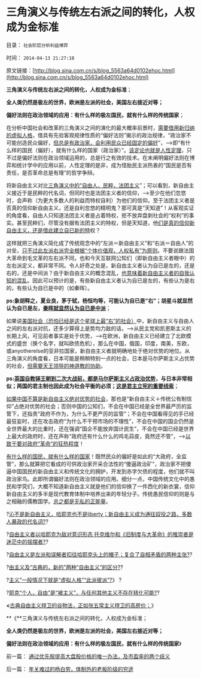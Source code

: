 # 三角演义与传统左右派之间的转化，人权成为金标准

目录： `社会阶层分析利益博羿` 

时间： `2014-04-13 21:27:18` 

原文链接：[http://blog.sina.com.cn/s/blog_5563a64d0102ehoc.html](http://blog.sina.com.cn/s/blog_5563a64d0102ehoc.html)

**三角演义与传统左右派之间的转化，人权成为金标准**；

**全人类仍然是极左的世界，欧洲是左派的社会，美国左右接近对等；**

**偏好法则在政治领域的应用：有什么样的极左国民，就有什么样的传统国家**；

在分析中国社会和改革的三角演义之间的演化的最大概率前景时，[需要借用新归纳的虚拟人格](../../../2014/4/6/虚拟人格的逻辑要素，宏观政治的客观偏好.md)，借具有先验客观规律性质的“偏好法则”揭示的政治规律，“政治家不可能创造民众偏好，[但总是有政治家，会利用民众已经固定的偏好](../../../2010/6/25/政治家是开发政治利益的专家.md)”，——>即“有什么样的国民（偏好），就有什么样的国家（政治家）”。[该定论也就是人性定理](../../../2010/4/20/人性决定利益；利益-＞经济；经济-＞政治；政治-＞军事.md)，只不过是偏好法则在政治领域运用的，总是行之有效的技术。在未阐明偏好法则在博弈和统计学中的应用以前，人性定理的是非，成为怪胎民主派热衷的“国民是否有责任，是否革命总是有理”的哲学争辩。

将新自由主义对比[三角演义中的“自由人，民粹，法团主义](../../../2014/4/1/公有制的三角演义“自由人vs民粹vs法团主义”，及权贵.md)”；可以看到，新自由主义接近于是民粹的代名词，但同时也是法团主义者的信仰，——>至少在他们忽悠时，会声称（为更大多数人的利益而特权自利）为他们的信仰。至于法团主义者是否真的信仰新自由主义，还是自利忽悠的精明鬼？那可真是“天知道”！从客观实证的角度看，自由人只知道法团主义者是占着特权，拒不放弃盘剥社会的“权利”的事实。甚至民粹们，尽管没有据有法团主义的特权，但是天知道，他[们是真的信仰新自由主义，还是借此建立自已新的特](../../../2013/5/29/革命是特权阶层中的弱势群体，侵蚀贱民的“边际推进”.md)权？

这样就把三角演义简化成了传统观念中的“左派＝新自由主义”和“右派＝自由人”的对垒，[只不过此左派右派完全根据“个体价值观，人权私有”为原则](../../../2009/9/22/左右派的极之前卫与保守.md)。不要说跟法国大革命到毛文革的左右派不同，也和今天互联网公知们（即新自由主义者眼中）的左右派定义，都非常不同。令人好奇之处是，新自由主义者认为自已是左的，还是右的，还是中间派？由于新自由主义的概念混乱，[也意味着新自由主义者的自我认知的混乱](../../../2014/3/15/新自由主义是内涵非常含糊的帽子，及哈耶克和左棍.md)。因此可以预计的是，有些新自由主义者认为自已是左的，有些认为是右的，有些认为自已是中的（如秦晖）。

**ps:象胡释之，夏业良，茅于轼，杨恒均等，可能认为自已是“右”；胡星斗就显然认为自已是左，[秦晖就显然认为自已是中派](../../../2009/1/28/笑谈中国道德口水仗之左中右派.md)**；

如果说[美国社会（恐怕已经是这个星球上最“右”的社会）](../../../2014/4/1/国际“三角演义”中的自由联邦，民粹国，社会主义大家庭.md)中，新自由主义与自由人之间的左右派对抗，还多少算得上是势均力敌的话，——>从民主党和凯恩斯主义的长期上风，可见前者事实是处于优势，——>在欧洲，新自由主义已经建立了北欧模式的盛世（换个名字，就叫欧债危机），那么在中国，俄国，印度，南美，东欧，或anyotherelse的亚非拉国家，新自由主义者就明确地处于绝对优势的地位。从三角演义的角度看，日本可能是稍稍特别一点的社会，日本是马尔萨斯主义占优势的社会，[但需要天王领导的神道教的协助](../../../2014/3/31/真实的日本是天皇领导的黑社会.md)。

**ps:[英国自教铎王朝到二次大战前，都是马尔萨斯主义占政治优势](../../../2011/12/23/旧社会的成因，英国和民国和俄国的饥荒.md)，与日本非常相似；两国的君主制也因此成为社会平衡的必须；[这是君主立宪的重要线索](http://darthvad.blog.163.com/blog/static/5339947020119305458185/)**；

[如果中国不算是新自由主义绝对优势的社会](../../../2014/3/9/我国领导层一般比“民粹公知”更称得上“民主，开明”.md)，那也是“新自由主义＋传统公有制信仰”占绝对优势的社会；否则中国的公知们，不会在中国已经是全世界最严厉的监管下，还指责“政府不作为，为什么不更严厉的监管”；不会在中国看得见的手已经最狂妄时，还在攻击政府“为什么不干预市场的不理性”，不会在中国的国企仍然是全世界最大的比重时，还在强调“国企不能放弃国计民生”，不会在中国已经是世界上最大的政府时，还在声称“政府还有什么什么的鸡毛蒜皮，竟然还不管”，——>[以致于要对政府“革命”的狂热程度](../../../2011/8/15/胡乱批评政府的国民劣根性.md)！

[有什么样的国民，就有什么样的国家](../../../2011/8/13/批评“批评政府的人”.md)！既然民众的偏好是如此的“大政府，全监管”，那么就算把它看成的可供政治家开采合法性的“傻逼政治矿”，政治家不把傻逼中国国民的新自由主义和传统文化的拥护，开发到赤字欠债的程度，他们就不叫政治家鸟。此即所谓偏好法则在政治领域的应用。细分一点，中国传统文化中的愚民和学究们，大概不知道新自由主义就是他们的信仰换了一件西化的新衣裳，信仰新自由主义的多半是现代教育体制中培养出来的年轻分子。传统愚民信仰的则是与之相融的儒教国学。[总之都是无私的正能量](../../../2013/5/21/对自然秩序的恐惧，愚民酝酿大革命.md)。

?[沁不是新自由主义，哈耶克也不是liberty；新自由主义成为通往奴役之路，多数人暴政的代名词?](../../../2014/3/10/边沁不是新自由主义，哈耶克也不是liberty.md)?

?[自由主义者以哈耶克为敌对意识形态
托克维尔和《旧制度与大革命》的推崇者是迷茫中的摇摆者?](../../../2014/3/11/托克维尔和《旧制度与大革命》的推崇者，迷茫中的摇摆者.md)?

?[自由主义是左派和误解者扣往哈耶克头上的帽子；复合了自相矛盾的两种主张?](../../../2014/3/15/新自由主义是内涵非常含糊的帽子，及哈耶克和左棍.md)?

?[由主义及“古典的，新的”两种“自由主义”的区分?](../../../2014/3/23/自由主义及“古典的，新的”两种“自由主义”的区分.md)?

?[主义”一般情况下就是“虚拟人格”“此派彼派”?](../../../2014/3/27/所谓“主义”一般情况下就是“虚拟人格”“此派彼派”.md)》
?

?[耶克“个人，自由”是“被主义”，与任何其他主义不存在转化可能?](../../../2014/3/31/“被主义”的哈耶克的“自由”是唯利是图的个体价值观.md)?

**<</strong>[古典自由主义捍卫的谷物法，正如张五常主义捍卫的高房价；](../../../2014/4/8/古典自由主义也是斯密的门徒.md)》**

**《**三角演义与传统左右派之间的转化，人权成为金标准；

**全人类仍然是极左的世界，欧洲是左派的社会，美国左右接近对等；**

**偏好法则在政治领域的应用：有什么样的极左国民，就有什么样的传统国家**》

前一篇： [通过优先股提高大盘股价格的唯一办法，及市盈率的两个歧义](../../../2014/4/14/通过优先股提高大盘股价格的唯一办法，及市盈率的两个歧义.md)

后一篇： [年关难过的杨白劳，体制外的老板阶级的穷途](../../../2014/4/12/年关难过的杨白劳，体制外的老板阶级的穷途.md)


